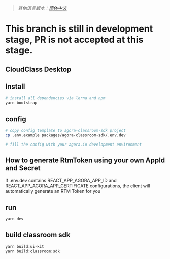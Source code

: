 > _其他语言版本：[简体中文](README.zh.md)_

# This branch is still in development stage, PR is not accepted at this stage.

## CloudClass Desktop

## Install

```bash
# install all dependencies via lerna and npm
yarn bootstrap
```

## config

```bash
# copy config template to agora-classroom-sdk project
cp .env.example packages/agora-classroom-sdk/.env.dev

# fill the config with your agora.io development environment
```

## How to generate RtmToken using your own AppId and Secret

If .env.dev contains REACT_APP_AGORA_APP_ID and REACT_APP_AGORA_APP_CERTIFICATE configurations, the client will automatically generate an RTM Token for you

## run

```bash
yarn dev
```

## build classroom sdk

```bash
yarn build:ui-kit
yarn build:classroom:sdk
```
